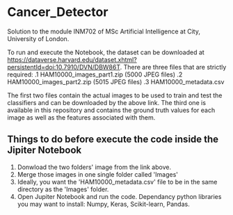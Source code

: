 # Cancer_Detector

Solution to the module INM702 of MSc Artificial Intelligence at City, University of London.

To run and execute the Notebook, the dataset can be downloaded at https://dataverse.harvard.edu/dataset.xhtml?persistentId=doi:10.7910/DVN/DBW86T. There are three files that are strictly required:
  .1 HAM10000_images_part1.zip (5000 JPEG files)
  .2 HAM10000_images_part2.zip (5015 JPEG files)
  .3 HAM10000_metadata.csv

The first two files contain the actual images to be used to train and test the classifiers and can be downloaded by the above link. The third one is available in this repository and contains the ground truth values for each image as well as the features associated with them.

## Things to do before execute the code inside the Jipiter Notebook

1. Donwload the two folders' image from the link above.
2. Merge those images in one single folder called 'Images'
3. Ideally, you want the 'HAM10000_metadata.csv' file to be in the same directory as the 'Images' folder.
4. Open Jupiter Notebook and run the code. Dependancy python libraries you may want to install: Numpy, Keras, Scikit-learn, Pandas.

